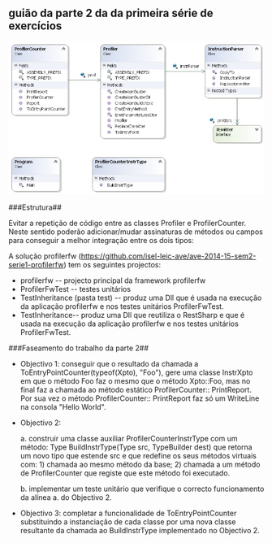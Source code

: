 ## guião da parte 2 da da primeira série de exercícios

![profilerfw diagram](profilerfw.jpg)

###Estrutura##

Evitar a repetição de código entre as classes Profiler e ProfilerCounter. Neste sentido poderão adicionar/mudar assinaturas de métodos ou campos para conseguir a melhor integração entre os dois tipos:

A solução profilerfw (https://github.com/isel-leic-ave/ave-2014-15-sem2-serie1-profilerfw) tem os seguintes projectos:

  * profilerfw -- projecto principal da framework profilerfw
  * ProfilerFwTest -- testes unitários
  * TestInheritance (pasta test) -- produz uma Dll que é usada na execução da aplicação profilerfw e nos testes unitários ProfilerFwTest.
  * TestInheritance-- produz uma Dll que reutiliza o RestSharp e que é usada na execução da aplicação profilerfw e nos testes unitários ProfilerFwTest.

###Faseamento do trabalho da parte 2##

* Objectivo 1: conseguir que o resultado da chamada a ToEntryPointCounter(typeof(Xpto), "Foo"), gere uma classe InstrXpto em que o método Foo faz o mesmo que o método Xpto::Foo, mas no final faz a chamada ao método estático ProfilerCounter:: PrintReport. Por sua vez o método ProfilerCounter:: PrintReport faz só um WriteLine na consola "Hello World".

* Objectivo 2: 

  a. construir uma classe auxiliar ProfilerCounterInstrType com um método: Type BuildInstrType(Type src, TypeBuilder dest) que retorna um novo tipo que estende src e que redefine os seus métodos virtuais com: 1) chamada ao mesmo método da base; 2) chamada a um método de ProfilerCounter que registe que este método foi executado.
        
  b. implementar um teste unitário que verifique o correcto funcionamento da alínea a. do Objectivo 2.

* Objectivo 3: completar a funcionalidade de ToEntryPointCounter substituindo a instanciação de cada classe por uma nova classe resultante da chamada ao BuildInstrType implementado no Objectivo 2.



